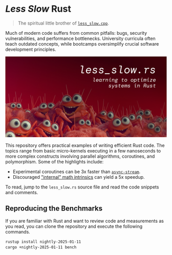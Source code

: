 # _Less Slow_ Rust

> The spiritual little brother of [`less_slow.cpp`](https://github.com/ashvardanian/less_slow.cpp).

Much of modern code suffers from common pitfalls: bugs, security vulnerabilities, and performance bottlenecks. University curricula often teach outdated concepts, while bootcamps oversimplify crucial software development principles.

![Less Slow Rust](https://github.com/ashvardanian/ashvardanian/blob/master/repositories/less_slow.rs.jpg?raw=true)

This repository offers practical examples of writing efficient Rust code.
The topics range from basic micro-kernels executing in a few nanoseconds to more complex constructs involving parallel algorithms, coroutines, and polymorphism.
Some of the highlights include:

- Experimental coroutines can be 3x faster than [`async-stream`](https://crates.io/crates/async-stream).
- Discouraged ["internal" math intrinsics](https://doc.rust-lang.org/std/intrinsics/) can yield a 5x speedup.

To read, jump to the `less_slow.rs` source file and read the code snippets and comments.

## Reproducing the Benchmarks

If you are familiar with Rust and want to review code and measurements as you read, you can clone the repository and execute the following commands.

```sh
rustup install nightly-2025-01-11
cargo +nightly-2025-01-11 bench
```
